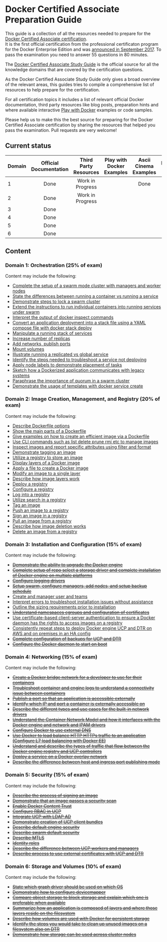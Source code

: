 # Docker Certified Associate Preparation Guide
This guide is a collection of all the resources needed to prepare for the [Docker Certified Associate certification](https://success.docker.com/Certification).  
It is the first official certification from the professional certificaton program for the Docker Enterprise Edition and was [announced in September 2017](https://blog.docker.com/tag/docker-certified-associate/).
To pass the examination you need to answer 55 questions in 80 minutes.

The [Docker Certified Associate Study Guide](https://prismic-io.s3.amazonaws.com/docker%2F8fb020bf-fe21-409c-ba02-7e0fd18276d5_dca+study+guide+v1.0.pdf) is the official source for all
the knowledge domains that are covered by the certification questions.

As the Docker Certified Associate Study Guide only gives a broad overview of the relevant areas, this guides tries to compile a comprehensive list of resources to help
prepare for the certification.

For all certification topics it includes a list of relevant official Docker documentation, third party resources like blog posts, preparation hints and where
available interactive [Play with Docker](http://training.play-with-docker.com/alacart/) examples or code samples.

Please help us to make this the best source for preparing for the Docker Certified Associate certification by sharing the resources that helped you pass the examination.
Pull requests are very welcome!


## Current status
|Domain|Official Documentation|Third Party Resources|Play with Docker Examples|Ascii Cinema Examples|Preparation Hints|
|------|:--------------------:|:-------------------:|:-----------------------:|:-------------------:|:---------------:|
|1     |Done                  |Work in Progress     |                         |Done                 |                 |
|2     |Done                  |Work in Progress     |                         |                     |                 |
|3     |Done                  |                     |                         |                     |                 |
|4     |Done                  |                     |                         |                     |                 |
|5     |Done                  |                     |                         |                     |                 |
|6     |Done                  |                     |                         |                     |                 |

## Content
### Domain 1: Orchestration (25% of exam)
Content may include the following:
- [Complete the setup of a swarm mode cluster with managers and worker nodes](Domain_1_Orchestration/Complete_the_setup_of_a_swarm_mode_cluster_with_managers_and_worker_nodes.md)
- [State the differences between running a container vs running a service](Domain_1_Orchestration/State_the_differences_between_running_a_container_vs_running_a_service.md)
- [Demonstrate steps to lock a swarm cluster](Domain_1_Orchestration/Demonstrate_steps_to_lock_a_swarm_cluster.md)
- [Extend the instructions to run individual containers into running services under swarm](Domain_1_Orchestration/Extend_the_instructions_to_run_individual_containers_into_running_services_under_swarm.md)
- [Interpret the output of docker inspect commands](Domain_1_Orchestration/Interpret_the_output_of_docker_inspect_commands.md)
- [Convert an application deployment into a stack file using a YAML compose file with docker stack deploy](Domain_1_Orchestration/Convert_an_application_deployment_into_a_stack_file_using_a_YAML_compose_file_with_docker_stack_deploy.md)
- [Manipulate a running stack of services](Domain_1_Orchestration/Manipulate_a_running_stack_of_services.md)
- [Increase number of replicas](Domain_1_Orchestration/Increase_number_of_replicas.md)
- [Add networks, publish ports](Domain_1_Orchestration/Add_networks_publish_ports.md)
- [Mount volumes](Domain_1_Orchestration/Mount_volumes.md)
- [Illustrate running a replicated vs global service](Domain_1_Orchestration/Illustrate_running_a_replicated_vs_global_service.md)
- [Identify the steps needed to troubleshoot a service not deploying](Domain_1_Orchestration/Identify_the_steps_needed_to_troubleshoot_a_service_not_deploying.md)
- [Apply node labels to demonstrate placement of tasks](Domain_1_Orchestration/Apply_node_labels_to_demonstrate_placement_of_tasks.md)
- [Sketch how a Dockerized application communicates with legacy systems](Domain_1_Orchestration/Sketch_how_a_Dockerized_application_communicates_with_legacy_systems.md)
- [Paraphrase the importance of quorum in a swarm cluster](Domain_1_Orchestration/Paraphrase_the_importance_of_quorum_in_a_swarm_cluster.md)
- [Demonstrate the usage of templates with docker service create](Domain_1_Orchestration/Demonstrate_the_usage_of_templates_with_docker_service_create.md)

### Domain 2: Image Creation, Management, and Registry (20% of exam)
Content may include the following:
- [Describe Dockerfile options](Domain_2_Image_Creation_Management_and_Registry/Describe_Dockerfile_options.md)
- [Show the main parts of a Dockerfile](Domain_2_Image_Creation_Management_and_Registry/Show_the_main_parts_of_a_Dockerfile.md)
- [Give examples on how to create an efficient image via a Dockerfile](Domain_2_Image_Creation_Management_and_Registry/Give_examples_on_how_to_create_an_efficient_image_via_a_Dockerfile.md)
- [Use CLI commands such as list delete prune rmi etc to manage images](Domain_2_Image_Creation_Management_and_Registry/Use_CLI_commands_such_as_list_delete_prune_rmi_etc_to_manage_images.md)
- [Inspect images and report specific attributes using filter and format](Domain_2_Image_Creation_Management_and_Registry/Inspect_images_and_report_specific_attributes_using_filter_and_format.md)
- [Demonstrate tagging an image](Domain_2_Image_Creation_Management_and_Registry/Demonstrate_tagging_an_image.md)
- [Utilize a registry to store an image](Domain_2_Image_Creation_Management_and_Registry/Utilize_a_registry_to_store_an_image.md)
- [Display layers of a Docker image](Domain_2_Image_Creation_Management_and_Registry/Display_layers_of_a_Docker_image.md)
- [Apply a file to create a Docker image](Domain_2_Image_Creation_Management_and_Registry/Apply_a_file_to_create_a_Docker_image.md)
- [Modify an image to a single layer](Domain_2_Image_Creation_Management_and_Registry/Modify_an_image_to_a_single_layer.md)
- [Describe how image layers work](Domain_2_Image_Creation_Management_and_Registry/Describe_how_image_layers_work.md)
- [Deploy a registry](Domain_2_Image_Creation_Management_and_Registry/Deploy_a_registry.md)
- [Configure a registry](Domain_2_Image_Creation_Management_and_Registry/Configure_a_registry.md)
- [Log into a registry](Domain_2_Image_Creation_Management_and_Registry/Log_into_a_registry.md)
- [Utilize search in a registry](Domain_2_Image_Creation_Management_and_Registry/Utilize_search_in_a_registry.md)
- [Tag an image](Domain_2_Image_Creation_Management_and_Registry/Tag_an_image.md)
- [Push an image to a registry](Domain_2_Image_Creation_Management_and_Registry/Push_an_image_to_a_registry.md)
- [Sign an image in a registry](Domain_2_Image_Creation_Management_and_Registry/Sign_an_image_in_a_registry.md)
- [Pull an image from a registry](Domain_2_Image_Creation_Management_and_Registry/Pull_an_image_from_a_registry.md)
- [Describe how image deletion works](Domain_2_Image_Creation_Management_and_Registry/Describe_how_image_deletion_works.md)
- [Delete an image from a registry](Domain_2_Image_Creation_Management_and_Registry/Delete_an_image_from_a_registry.md)

### Domain 3: Installation and Configuration (15% of exam)
Content may include the following:
- [~~Demonstrate the ability to upgrade the Docker engine~~](Domain_3_Installation_and_Configuration/Demonstrate_the_ability_to_upgrade_the_Docker_engine.md)
- [~~Complete setup of repo select a storage driver and complete installation of Docker engine on multiple platforms~~](Domain_3_Installation_and_Configuration/Complete_setup_of_repo_select_a_storage_driver_and_complete_installation_of_Docker_engine_on_multiple_platforms.md)
- [~~Configure logging drivers~~](Domain_3_Installation_and_Configuration/Configure_logging_drivers.md)
- [~~Setup swarm, configure managers, add nodes, and setup backup schedule~~](Domain_3_Installation_and_Configuration/Setup_swarm_configure_managers_add_nodes_and_setup_backup_schedule.md)
- [Create and manager user and teams](Domain_3_Installation_and_Configuration/Create_and_manager_user_and_teams.md)
- [Interpret errors to troubleshoot installation issues without assistance](Domain_3_Installation_and_Configuration/Interpret_errors_to_troubleshoot_installation_issues_without_assistance.md)
- [Outline the sizing requirements prior to installation](Domain_3_Installation_and_Configuration/Outline_the_sizing_requirements_prior_to_installation.md)
- [~~Understand namespaces cgroups and configuration of certificates~~](Domain_3_Installation_and_Configuration/Understand_namespaces_cgroups_and_configuration_of_certificates.md)
- [Use certificate-based client-server authentication to ensure a Docker daemon has the rights to access images on a registry](Domain_3_Installation_and_Configuration/Use_certificate-based_client-server_authentication_to_ensure_a_Docker_daemon_has_the_rights_to_access_images_on_a_registry.md)
- [Consistently repeat steps to deploy Docker engine UCP and DTR on AWS and on premises in an HA config](Domain_3_Installation_and_Configuration/Consistently_repeat_steps_to_deploy_Docker_engine_UCP_and_DTR_on_AWS_and_on_premises_in_an_HA_config.md)
- [~~Complete configuration of backups for UCP and DTR~~](Domain_3_Installation_and_Configuration/Complete_configuration_of_backups_for_UCP_and_DTR.md)
- [~~Configure the Docker daemon to start on boot~~](Domain_3_Installation_and_Configuration/Configure_the_Docker_daemon_to_start_on_boot.md)

### Domain 4: Networking (15% of exam)
Content may include the following:
- [~~Create a Docker bridge network for a developer to use for their containers~~](Domain_4_Networking/Create_a_Docker_bridge_network_for_a_developer_to_use_for_their_containers.md)
- [~~Troubleshoot container and engine logs to understand a connectivity issue between containers~~](Domain_4_Networking/Troubleshoot_container_and_engine_logs_to_understand_a_connectivity_issue_between_containers.md)
- [~~Publish a port so that an application is accessible externally~~](Domain_4_Networking/Publish_a_port_so_that_an_application_is_accessible_externally.md)
- [~~Identify which IP and port a container is externally accessible on~~](Domain_4_Networking/Identify_which_IP_and_port_a_container_is_externally_accessible_on.md)
- [~~Describe the different types and use cases for the built-in network drivers~~](Domain_4_Networking/Describe_the_different_types_and_use_cases_for_the_built-in_network_drivers.md)
- [~~Understand the Container Network Model and how it interfaces with the Docker engine and network and IPAM drivers~~](Domain_4_Networking/Understand_the_Container_Network_Model_and_how_it_interfaces_with_the_Docker_engine_and_network_and_IPAM_drivers.md)
- [~~Configure Docker to use external DNS~~](Domain_4_Networking/Configure_Docker_to_use_external_DNS.md)
- [~~Use Docker to load balance HTTP HTTPs traffic to an application (Configure L7 load balancing with Docker EE)~~](Domain_4_Networking/Use_Docker_to_load_balance_HTTP_HTTPs_traffic_to_an_application.md)
- [~~Understand and describe the types of traffic that flow between the Docker engine registry and UCP controllers~~](Domain_4_Networking/Understand_and_describe_the_types_of_traffic_that_flow_between_the_Docker_engine_registry_and_UCP_controllers.md)
- [~~Deploy a service on a Docker overlay network~~](Domain_4_Networking/Deploy_a_service_on_a_Docker_overlay_network.md)
- [~~Describe the difference between host and ingress port publishing mode~~](Domain_4_Networking/Describe_the_difference_between_host_and_ingress_port_publishing_mode.md)

### Domain 5: Security (15% of exam)
Content may include the following:
- [~~Describe the process of signing an image~~](Domain_5_Security/Describe_the_process_of_signing_an_image.md)
- [~~Demonstrate that an image passes a security scan~~](Domain_5_Security/Demonstrate_that_an_image_passes_a_security_scan.md)
- [~~Enable Docker Content Trust~~](Domain_5_Security/Enable_Docker_Content_Trust.md)
- [~~Configure RBAC in UCP~~](Domain_5_Security/Configure_RBAC_in_UCP.md)
- [~~Integrate UCP with LDAP AD~~](Domain_5_Security/Integrate_UCP_with_LDAP_AD.md)
- [~~Demonstrate creation of UCP client bundles~~](Domain_5_Security/Demonstrate_creation_of_UCP_client_bundles.md)
- [~~Describe default engine security~~](Domain_5_Security/Describe_default_engine_security.md)
- [~~Describe swarm default security~~](Domain_5_Security/Describe_swarm_default_security.md)
- [~~Describe MTLS~~](Domain_5_Security/Describe_MTLS.md)
- [~~Identity roles~~](Domain_5_Security/Identity_roles.md)
- [~~Describe the difference between UCP workers and managers~~](Domain_5_Security/Describe_the_difference_between_UCP_workers_and_managers.md)
- [~~Describe process to use external certificates with UCP and DTR~~](Domain_5_Security/Describe_process_to_use_external_certificates_with_UCP_and_DTR.md)

### Domain 6: Storage and Volumes (10% of exam)
Content may include the following:
- [~~State which graph driver should be used on which OS~~](Domain_6_Storage_and_Volumes/State_which_graph_driver_should_be_used_on_which_OS.md)
- [~~Demonstrate how to configure devicemapper~~](Domain_6_Storage_and_Volumes/Demonstrate_how_to_configure_devicemapper.md)
- [~~Compare object storage to block storage and explain which one is preferable when available~~](Domain_6_Storage_and_Volumes/Compare_object_storage_to_block_storage_and_explain_which_one_is_preferable_when_available.md)
- [~~Summarize how an application is composed of layers and where those layers reside on the filesystem~~](Domain_6_Storage_and_Volumes/Summarize_how_an_application_is_composed_of_layers_and_where_those_layers_reside_on_the_filesystem.md)
- [~~Describe how volumes are used with Docker for persistent storage~~](Domain_6_Storage_and_Volumes/Describe_how_volumes_are_used_with_Docker_for_persistent_storage.md)
- [~~Identify the steps you would take to clean up unused images on a filesystem also on DTR~~](Domain_6_Storage_and_Volumes/Identify_the_steps_you_would_take_to_clean_up_unused_images_on_a_filesystem_also_on_DTR.md)
- [~~Demonstrate how storage can be used across cluster nodes~~](Domain_6_Storage_and_Volumes/Demonstrate_how_storage_can_be_used_across_cluster_nodes.md)
